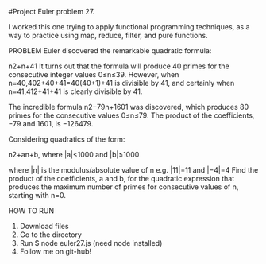 #Project Euler problem 27.

I worked this one trying to apply functional programming techniques, as a way to practice using map, reduce, filter, and pure functions.


PROBLEM
Euler discovered the remarkable quadratic formula:

n2+n+41
It turns out that the formula will produce 40 primes for the consecutive integer values 0≤n≤39. However, when n=40,402+40+41=40(40+1)+41 is divisible by 41, and certainly when n=41,412+41+41 is clearly divisible by 41.

The incredible formula n2−79n+1601 was discovered, which produces 80 primes for the consecutive values 0≤n≤79. The product of the coefficients, −79 and 1601, is −126479.

Considering quadratics of the form:

n2+an+b, where |a|<1000 and |b|≤1000

where |n| is the modulus/absolute value of n
e.g. |11|=11 and |−4|=4
Find the product of the coefficients, a and b, for the quadratic expression that produces the maximum number of primes for consecutive values of n, starting with n=0.

HOW TO RUN
1. Download files
2. Go to the directory
3. Run $ node euler27.js (need node installed)
4. Follow me on git-hub!
